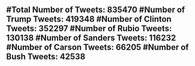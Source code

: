 #Total Number of Tweets: 835470 
#Number of Trump Tweets: 419348
#Number of Clinton Tweets: 352297
#Number of Rubio Tweets: 130138
#Number of Sanders Tweets: 116232
#Number of Carson Tweets: 66205
#Number of Bush Tweets: 42538
---
